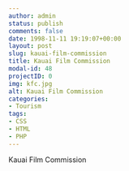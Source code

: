 ```yaml
---
author: admin
status: publish
comments: false
date: 1998-11-11 19:19:07+00:00
layout: post
slug: kauai-film-commission
title: Kauai Film Commission
modal-id: 48
projectID: 0
img: kfc.jpg
alt: Kauai Film Commission
categories:
- Tourism
tags:
- CSS
- HTML
- PHP
---
```

Kauai Film Commission
